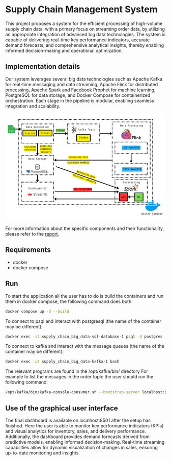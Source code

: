 # Supply Chain Management System
This project proposes a system for the efficient processing of high-volume supply chain data, with a primary focus on streaming order data, by utilizing an appropriate integration of advanced big data technologies. The system is capable of delivering real-time key performance indicators, accurate demand forecasts, and comprehensive analytical insights, thereby enabling informed decision-making and operational optimization.

## Implementation details
Our system leverages several big data technologies such as Apache Kafka for real-time messaging and data streaming, Apache Flink for distributed processing, Apache Spark and Facebook Prophet for machine learning, PostgreSQL for data storage, and Docker Compose for containerized orchestration. Each stage in the pipeline is modular, enabling seamless integration and scalability.

![System Architecture](https://github.com/habarcs/bigdata/blob/master/System%20Architecture.png)

For more information about the specific components and their functionality, please refer to the [report](https://github.com/habarcs/bigdata/blob/master/BigDataReport.pdf).

## Requirements
- docker 
- docker compose

## Run
To start the application all the user has to do is build the containers and run them in docker compose, the following command does both:

```bash
docker compose up -d --build
```

To connect to psql and interact with postgresql (the name of the container may be different):

```bash
docker exec -it supply_chain_big_data-sql-database-1 psql -U postgres
```

To connect to kafka and interact with the message queues (the name of the container may be different):
```bash
docker exec -it supply_chain_big_data-kafka-1 bash
```
The relevant programs are found in the /opt/kafka/bin/ directory
For example to list the messages in the order topic the user should run the following command:
```bash
/opt/kafka/bin/kafka-console-consumer.sh --bootstrap-server localhost:9092 --topic orders
```

## Use of the graphical user interface
The final dashboard is available on localhost:8501 after the setup has finished.
Here the user is able to monitor key performance indicators (KPIs) and visual analytics for inventory, sales, and delivery performance. Additionally, the dashboard provides demand forecasts derived from predictive models, enabling informed decision-making. Real-time streaming capabilities allow for dynamic visualization of changes in sales, ensuring up-to-date monitoring and insights.
